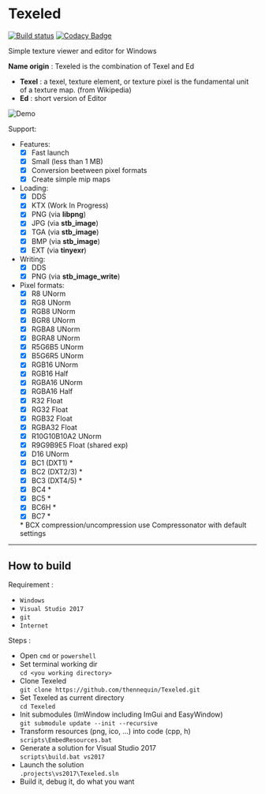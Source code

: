 # Texeled

[![Build status](https://ci.appveyor.com/api/projects/status/4oxhg62kiwrglghb/branch/master?svg=true)](https://ci.appveyor.com/project/thennequin/texeled/branch/master)
[![Codacy Badge](https://api.codacy.com/project/badge/Grade/3994ad06b426497191628431c945fa5e)](https://www.codacy.com/app/thennequin/Texeled?utm_source=github.com&amp;utm_medium=referral&amp;utm_content=thennequin/Texeled&amp;utm_campaign=Badge_Grade)

Simple texture viewer and editor for Windows

**Name origin** : Texeled is the combination of Texel and Ed
  * **Texel** : a texel, texture element, or texture pixel is the fundamental unit of a texture map. (from Wikipedia)
  * **Ed** : short version of Editor

![Demo](https://raw.githubusercontent.com/wiki/thennequin/Texeled/images/Texeled.gif)

Support:
- Features:
  - [x] Fast launch
  - [x] Small (less than 1 MB)
  - [x] Conversion beetween pixel formats
  - [x] Create simple mip maps
    
- Loading:
  - [x] DDS
  - [x] KTX (Work In Progress)
  - [x] PNG (via **libpng**)
  - [x] JPG (via **stb_image**)
  - [x] TGA (via **stb_image**)
  - [x] BMP (via **stb_image**)
  - [x] EXT (via **tinyexr**)
    
- Writing:
  - [x] DDS
  - [x] PNG (via **stb_image_write**)
  
- Pixel formats:
  - [x] R8 UNorm
  - [x] RG8 UNorm
  - [x] RGB8 UNorm
  - [x] BGR8 UNorm
  - [x] RGBA8 UNorm
  - [x] BGRA8 UNorm
  - [x] R5G6B5 UNorm
  - [x] B5G6R5 UNorm
  - [x] RGB16 UNorm
  - [x] RGB16 Half
  - [x] RGBA16 UNorm
  - [x] RGBA16 Half
  - [x] R32 Float
  - [x] RG32 Float
  - [x] RGB32 Float
  - [x] RGBA32 Float
  - [x] R10G10B10A2 UNorm
  - [x] R9G9B9E5 Float (shared exp)
  - [x] D16 UNorm
  - [x] BC1 (DXT1) *
  - [x] BC2 (DXT2/3) *
  - [x] BC3 (DXT4/5) *
  - [x] BC4 *
  - [x] BC5 *
  - [x] BC6H * 
  - [x] BC7 *
 
  \* BCX compression/uncompression use Compressonator with default settings

---

## How to build

Requirement :
  - ``Windows``
  - ``Visual Studio 2017``
  - ``git``
  - ``Internet``

Steps :
  - Open ``cmd`` or ``powershell``
  - Set terminal working dir\
    ``cd <you working directory>``
  - Clone Texeled \
    ``git clone https://github.com/thennequin/Texeled.git``
  - Set Texeled as current directory \
    ``cd Texeled``
  - Init submodules (ImWindow including ImGui and EasyWindow) \
    ``git submodule update --init --recursive``
  - Transform resources (png, ico, ...) into code (cpp, h) \
     ``scripts\EmbedResources.bat``
  - Generate a solution for Visual Studio 2017\
    ``scripts\build.bat vs2017``
  - Launch the solution \
    ``.projects\vs2017\Texeled.sln``
  - Build it, debug it, do what you want

